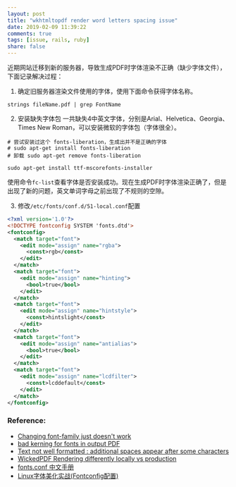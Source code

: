 ```yaml
---
layout: post
title: "wkhtmltopdf render word letters spacing issue"
date: 2019-02-09 11:39:22
comments: true
tags: [issue, rails, ruby]
share: false
---
```

近期网站迁移到新的服务器，导致生成PDF时字体渲染不正确（缺少字体文件），下面记录解决过程：

1. 确定旧服务器渲染文件使用的字体，使用下面命令获得字体名称。

  ```shell
  strings fileName.pdf | grep FontName
  ```

2. 安装缺失字体包
一共缺失4中英文字体，分别是Arial、Helvetica、Georgia、Times New Roman，可以安装微软的字体包（字体很全）。

  ```shell
  # 尝试安装过这个 fonts-liberation，生成出并不是正确的字体
  # sudo apt-get install fonts-liberation
  # 卸载 sudo apt-get remove fonts-liberation

  sudo apt-get install ttf-mscorefonts-installer
  ```
使用命令`fc-list`查看字体是否安装成功。现在生成PDF时字体渲染正确了，但是出现了新的问题，英文单词字母之前出现了不规则的空隙。

3. 修改`/etc/fonts/conf.d/51-local.conf`配置

  ```xml
  <?xml version='1.0'?>
  <!DOCTYPE fontconfig SYSTEM 'fonts.dtd'>
  <fontconfig>
    <match target="font">
      <edit mode="assign" name="rgba">
        <const>rgb</const>
      </edit>
    </match>
    <match target="font">
      <edit mode="assign" name="hinting">
        <bool>true</bool>
      </edit>
    </match>
    <match target="font">
      <edit mode="assign" name="hintstyle">
        <const>hintslight</const>
      </edit>
    </match>
    <match target="font">
      <edit mode="assign" name="antialias">
        <bool>true</bool>
      </edit>
    </match>
    <match target="font">
      <edit mode="assign" name="lcdfilter">
        <const>lcddefault</const>
      </edit>
    </match>
  </fontconfig>
  ```

### Reference:
* [Changing font-family just doesn't work](https://github.com/mileszs/wicked_pdf/issues/46)
* [bad kerning for fonts in output PDF](https://github.com/wkhtmltopdf/wkhtmltopdf/issues/45)
* [Text not well formatted : additional spaces appear after some characters](https://github.com/wkhtmltopdf/wkhtmltopdf/issues/2634)
* [WickedPDF Rendering differently locally vs production](https://stackoverflow.com/questions/35415058/wickedpdf-rendering-differently-locally-vs-production)
* [fonts.conf 中文手册](http://www.jinbuguo.com/gui/fonts.conf.html)
* [Linux字体美化实战(Fontconfig配置)](http://www.jinbuguo.com/gui/linux_fontconfig.html)
